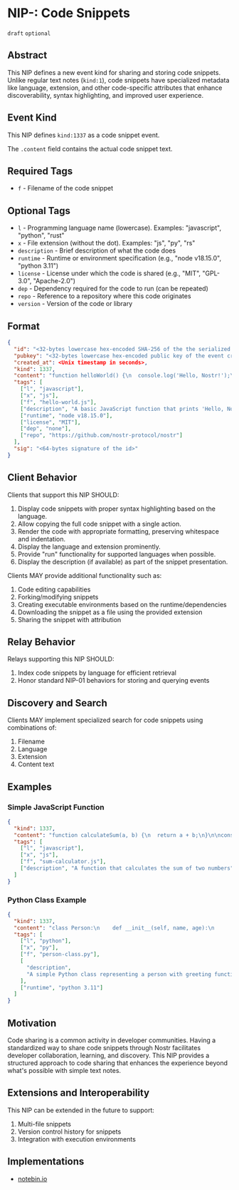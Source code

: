# NIP-: Code Snippets

`draft` `optional`

## Abstract

This NIP defines a new event kind for sharing and storing code snippets. Unlike regular text notes (`kind:1`), code snippets have specialized metadata like language, extension, and other code-specific attributes that enhance discoverability, syntax highlighting, and improved user experience.

## Event Kind

This NIP defines `kind:1337` as a code snippet event.

The `.content` field contains the actual code snippet text.

## Required Tags

- `f` - Filename of the code snippet

## Optional Tags

- `l` - Programming language name (lowercase). Examples: "javascript", "python", "rust"
- `x` - File extension (without the dot). Examples: "js", "py", "rs"
- `description` - Brief description of what the code does
- `runtime` - Runtime or environment specification (e.g., "node v18.15.0", "python 3.11")
- `license` - License under which the code is shared (e.g., "MIT", "GPL-3.0", "Apache-2.0")
- `dep` - Dependency required for the code to run (can be repeated)
- `repo` - Reference to a repository where this code originates
- `version` - Version of the code or library

## Format

```json
{
  "id": "<32-bytes lowercase hex-encoded SHA-256 of the the serialized event data>",
  "pubkey": "<32-bytes lowercase hex-encoded public key of the event creator>",
  "created_at": <Unix timestamp in seconds>,
  "kind": 1337,
  "content": "function helloWorld() {\n  console.log('Hello, Nostr!');\n}\n\nhelloWorld();",
  "tags": [
    ["l", "javascript"],
    ["x", "js"],
    ["f", "hello-world.js"],
    ["description", "A basic JavaScript function that prints 'Hello, Nostr!' to the console"],
    ["runtime", "node v18.15.0"],
    ["license", "MIT"],
    ["dep", "none"],
    ["repo", "https://github.com/nostr-protocol/nostr"]
  ],
  "sig": "<64-bytes signature of the id>"
}
```

## Client Behavior

Clients that support this NIP SHOULD:

1. Display code snippets with proper syntax highlighting based on the language.
2. Allow copying the full code snippet with a single action.
3. Render the code with appropriate formatting, preserving whitespace and indentation.
4. Display the language and extension prominently.
5. Provide "run" functionality for supported languages when possible.
6. Display the description (if available) as part of the snippet presentation.

Clients MAY provide additional functionality such as:

1. Code editing capabilities
2. Forking/modifying snippets
3. Creating executable environments based on the runtime/dependencies
4. Downloading the snippet as a file using the provided extension
5. Sharing the snippet with attribution

## Relay Behavior

Relays supporting this NIP SHOULD:

1. Index code snippets by language for efficient retrieval
2. Honor standard NIP-01 behaviors for storing and querying events

## Discovery and Search

Clients MAY implement specialized search for code snippets using combinations of:

1. Filename
2. Language
3. Extension
4. Content text

## Examples

### Simple JavaScript Function

```json
{
  "kind": 1337,
  "content": "function calculateSum(a, b) {\n  return a + b;\n}\n\nconsole.log(calculateSum(5, 10));",
  "tags": [
    ["l", "javascript"],
    ["x", "js"],
    ["f", "sum-calculator.js"],
    ["description", "A function that calculates the sum of two numbers"]
  ]
}
```

### Python Class Example

```json
{
  "kind": 1337,
  "content": "class Person:\n    def __init__(self, name, age):\n        self.name = name\n        self.age = age\n\n    def greet(self):\n        return f\"Hello, my name is {self.name} and I am {self.age} years old.\"\n\n# Create a person object\njohn = Person(\"John\", 30)\nprint(john.greet())",
  "tags": [
    ["l", "python"],
    ["x", "py"],
    ["f", "person-class.py"],
    [
      "description",
      "A simple Python class representing a person with greeting functionality"
    ],
    ["runtime", "python 3.11"]
  ]
}
```

## Motivation

Code sharing is a common activity in developer communities. Having a standardized way to share code snippets through Nostr facilitates developer collaboration, learning, and discovery. This NIP provides a structured approach to code sharing that enhances the experience beyond what's possible with simple text notes.

## Extensions and Interoperability

This NIP can be extended in the future to support:

1. Multi-file snippets
2. Version control history for snippets
3. Integration with execution environments

## Implementations

- [notebin.io](https://notebin.io)
